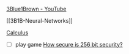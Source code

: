 [3Blue1Brown - YouTube](https://www.youtube.com/c/3blue1brown)

[[3B1B-Neural-Networks]]

[Calculus](https://www.3blue1brown.com/topics/calculus)

- [ ] play game [How secure is 256 bit security?](https://beta.retainit.app/game/256-bit-security?ref=3b1b)